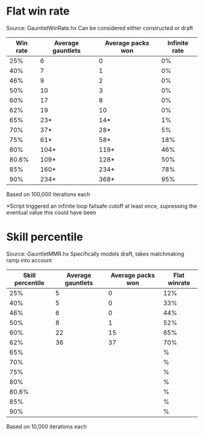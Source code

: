 # Flat win rate 
Source: GauntletWinRate.hx
Can be considered either constructed or draft

| Win rate | Average gauntlets | Average packs won |Infinite rate|
|----------|-------------------|-------------------|-------------|
| 25%      | 6                 | 0                 |0%           |
| 40%      | 7                 | 1                 |0%           |
| 46%      | 9                 | 2                 |0%           |
| 50%      | 10                | 3                 |0%           |
| 60%      | 17                | 8                 |0%           |
| 62%      | 19                | 10                |0%           |
| 65%      | 23*               | 14*               |1%           |
| 70%      | 37*               | 28*               |5%           |
| 75%      | 61*               | 58*               |18%          |
| 80%      | 104*              | 119*              |46%          |
| 80.6%    | 109*              | 128*              |50%          |
| 85%      | 160*              | 234*              |78%          |
| 90%      | 234*              | 368*              |95%          |

Based on 100,000 iterations each

*Script triggered an infinite loop failsafe cutoff at least once, supressing the eventual value this could have been

# Skill percentile
Source: GauntletMMR.hx
Specifically models draft, takes matchmaking ramp into account

| Skill percentile | Average gauntlets | Average packs won | Flat winrate |
|------------------|-------------------|-------------------|--------------|
| 25%              | 5                 | 0                 |12%           |
| 40%              | 5                 | 0                 |33%           |
| 46%              | 6                 | 0                 |44%           |
| 50%              | 8                 | 1                 |52%           |
| 60%              | 22                | 15                |65%           |
| 62%              | 36                | 37                |70%           |
| 65%              |                   |                   |  %           |
| 70%              |                   |                   |  %           |
| 75%              |                   |                   |  %           |
| 80%              |                   |                   |  %           |
| 80.6%            |                   |                   |  %           |
| 85%              |                   |                   |  %           |
| 90%              |                   |                   |  %           |

Based on 10,000 iterations each
